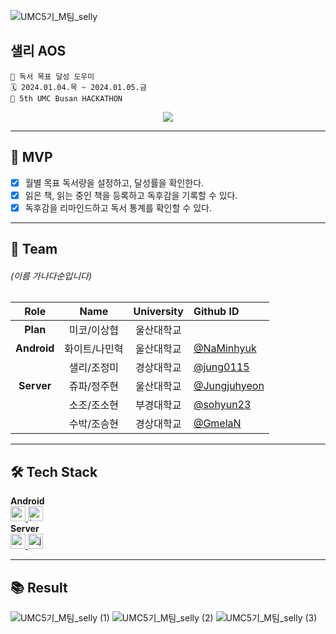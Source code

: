 ![UMC5기_M팀_selly](https://github.com/UMC-5th-M-team/.github/assets/76805879/48e0bd0a-bd72-4f57-9490-1903c9cdffad)

## 샐리 AOS
```
📓 독서 목표 달성 도우미
🗓️ 2024.01.04.목 ~ 2024.01.05.금
📌 5th UMC Busan HACKATHON
```

<div align="center">
  <a href="https://hits.seeyoufarm.com"><img src="https://hits.seeyoufarm.com/api/count/incr/badge.svg?url=https%3A%2F%2Fgithub.com%2FUMC-5th-M-team%2FSally_AOS&count_bg=%236F7AA9&title_bg=%23323E7E&icon=hackhands.svg&icon_color=%23E7E7E7&title=sally+AOS&edge_flat=false"/></a>
</div>

---

## 📔 MVP
- [x] 월별 목표 독서량을 설정하고, 달성률을 확인한다.
- [x] 읽은 책, 읽는 중인 책을 등록하고 독후감을 기록할 수 있다.
- [x] 독후감을 리마인드하고 독서 통계를 확인할 수 있다.

---

## 🔖 Team
###### (이름 가나다순입니다)  
| Role | Name | University | Github ID |
| :------------: | :------------: | :------------: | :------------ |
| **Plan** | 미코/이상협 | 울산대학교 | |  
| **Android** | 화이트/나민혁 | 울산대학교 | [@NaMinhyuk](https://github.com/NaMinhyuk) |
|  | 샐리/조정미 | 경상대학교 | [@jung0115](https://github.com/jung0115) |
| **Server** | 쥬파/정주현 | 울산대학교 | [@Jungjuhyeon](https://github.com/Jungjuhyeon) |
| | 소조/조소현 | 부경대학교 | [@sohyun23](https://github.com/sohyun23) |
| | 수박/조승현 | 경상대학교 | [@GmelaN](https://github.com/GmelaN) |

---

## 🛠️ Tech Stack
**Android**  
<a href="https://developer.android.com" target="_blank" rel="noreferrer"> <img src="http://img.shields.io/badge/-Android_Studio-3DDC84?style=for-the-badge&logo=Android%20Studio&logoColor=white" alt="android" height="24"/> </a> <!-- 안드로이드 -->
<a href="https://kotlinlang.org" target="_blank" rel="noreferrer"> <img src="http://img.shields.io/badge/-Kotlin-7f52ff?style=for-the-badge&logo=Kotlin&logoColor=white" alt="kotlin" height="24"/> </a> <!-- Kotlin -->  
**Server**  
<a href="https://spring.io/projects/spring-boot" target="_blank" rel="noreferrer"> <img src="https://img.shields.io/badge/springboot-6DB33F?style=for-the-badge&logo=springboot&logoColor=white" alt="springboot" height="24"/> </a> <!-- SpringBoot -->
<a href="https://www.java.com" target="_blank" rel="noreferrer"> <img src="https://img.shields.io/badge/java-007396?style=for-the-badge&logo=java&logoColor=white" alt="java" height="24"/> </a> <!-- Java -->

---

## 📚 Result
![UMC5기_M팀_selly (1)](https://github.com/UMC-5th-M-team/Sally_AOS/assets/76805879/0f7d2d8c-96b0-48b3-9d4f-39217128a44b)
![UMC5기_M팀_selly (2)](https://github.com/UMC-5th-M-team/Sally_AOS/assets/76805879/974722b6-5214-461f-92d7-a4e7bb948db0)
![UMC5기_M팀_selly (3)](https://github.com/UMC-5th-M-team/Sally_AOS/assets/76805879/91ffa5fc-78d9-4008-b675-96e0c9ab3e3a)
